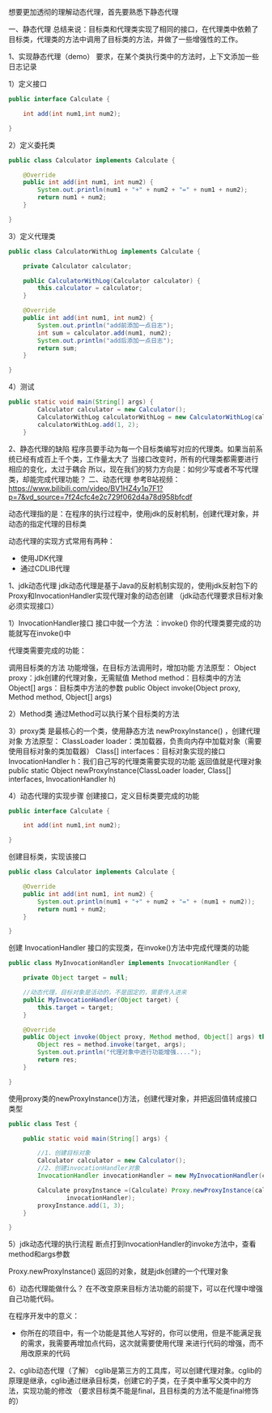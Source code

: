 想要更加透彻的理解动态代理，首先要熟悉下静态代理

一、静态代理
总结来说：目标类和代理类实现了相同的接口，在代理类中依赖了目标类，代理类的方法中调用了目标类的方法，并做了一些增强性的工作。

1、实现静态代理（demo）
要求，在某个类执行类中的方法时，上下文添加一些日志记录

1）定义接口

```java
public interface Calculate {

    int add(int num1,int num2);

}
```

2）定义委托类

```java
public class Calculator implements Calculate {

    @Override
    public int add(int num1, int num2) {
        System.out.println(num1 + "+" + num2 + "=" + num1 + num2);
        return num1 + num2;
    }

}
```


3）定义代理类

```Java
public class CalculatorWithLog implements Calculate {

    private Calculator calculator;

    public CalculatorWithLog(Calculator calculator) {
        this.calculator = calculator;
    }

    @Override
    public int add(int num1, int num2) {
        System.out.println("add前添加一点日志");
        int sum = calculator.add(num1, num2);
        System.out.println("add后添加一点日志");
        return sum;
    }

}
```


4）测试

 

```java
public static void main(String[] args) {
        Calculator calculator = new Calculator();
        CalculatorWithLog calculatorWithLog = new CalculatorWithLog(calculator);
        calculatorWithLog.add(1, 2);
    }
```




2、静态代理的缺陷
程序员要手动为每一个目标类编写对应的代理类。如果当前系统已经有成百上千个类，工作量太大了
当接口改变时，所有的代理类都需要进行相应的变化，太过于耦合
所以，现在我们的努力方向是：如何少写或者不写代理类，却能完成代理功能？
二、动态代理
参考B站视频：https://www.bilibili.com/video/BV1HZ4y1p7F1?p=7&vd_source=7f24cfc4e2c729f062d4a78d958bfcdf

动态代理指的是：在程序的执行过程中，使用jdk的反射机制，创建代理对象，并动态的指定代理的目标类

动态代理的实现方式常用有两种：
- 使用JDK代理
- 通过CDLIB代理

1、jdk动态代理
jdk动态代理是基于Java的反射机制实现的，使用jdk反射包下的Proxy和InvocationHandler实现代理对象的动态创建
（jdk动态代理要求目标对象必须实现接口）

1）InvocationHandler接口
接口中就一个方法 ：invoke()
你的代理类要完成的功能就写在invoke()中

代理类需要完成的功能：

调用目标类的方法
功能增强，在目标方法调用时，增加功能
方法原型：
Object proxy：jdk创建的代理对象，无需赋值
Method method：目标类中的方法
Object[] args：目标类中方法的参数
public Object invoke(Object proxy, Method method, Object[] args)

2）Method类
通过Method可以执行某个目标类的方法

3）proxy类
是最核心的一个类，使用静态方法 newProxyInstance() ，创建代理对象
方法原型：
ClassLoader loader：类加载器，负责向内存中加载对象（需要使用目标对象的类加载器）
Class<?>[] interfaces：目标对象实现的接口 InvocationHandler h：我们自己写的代理类需要实现的功能 返回值就是代理对象 public static Object newProxyInstance(ClassLoader loader, Class<?>[] interfaces,
InvocationHandler h)

4）动态代理的实现步骤
创建接口，定义目标类要完成的功能

```java
public interface Calculate {

	int add(int num1,int num2);

}
```

创建目标类，实现该接口

```java
public class Calculator implements Calculate {

    @Override
    public int add(int num1, int num2) {
        System.out.println(num1 + "+" + num2 + "=" + (num1 + num2));
        return num1 + num2;
    }

}
```

创建 InvocationHandler 接口的实现类，在invoke()方法中完成代理类的功能

```java
public class MyInvocationHandler implements InvocationHandler {

    private Object target = null;

    //动态代理，目标对象是活动的，不是固定的，需要传入进来
    public MyInvocationHandler(Object target) {
        this.target = target;
    }

    @Override
    public Object invoke(Object proxy, Method method, Object[] args) throws Throwable {
        Object res = method.invoke(target, args);
        System.out.println("代理对象中进行功能增强....");
        return res;
    }

}
```

使用proxy类的newProxyInstance()方法，创建代理对象，并把返回值转成接口类型

```java
public class Test {

    public static void main(String[] args) {

        //1、创建目标对象
        Calculator calculator = new Calculator();
        //2、创建invocationHandler对象
        InvocationHandler invocationHandler = new MyInvocationHandler(calculator);

        Calculate proxyInstance =(Calculate) Proxy.newProxyInstance(calculator.getClass().getClassLoader(), calculator.getClass().getInterfaces(),
                invocationHandler);
        proxyInstance.add(1, 3);
    }

}
```


5）jdk动态代理的执行流程
断点打到InvocationHandler的invoke方法中，查看method和args参数

Proxy.newProxyInstance() 返回的对象，就是jdk创建的一个代理对象


6）动态代理能做什么？
在不改变原来目标方法功能的前提下，可以在代理中增强自己功能代码。

在程序开发中的意义：
- 你所在的项目中，有一个功能是其他人写好的，你可以使用，但是不能满足我的需求，我需要再增加点代码，这次就需要使用代理
来进行代码的增强，而不用改原来的代码

2、cglib动态代理（了解）
cglib是第三方的工具库，可以创建代理对象。cglib的原理是继承，cglib通过继承目标类，创建它的子类，在子类中重写父类中的方法，实现功能的修改
（要求目标类不能是final，且目标类的方法不能是final修饰的）